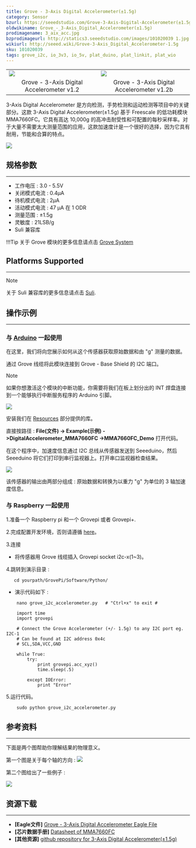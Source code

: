```yaml
---
title: Grove - 3-Axis Digital Accelerometer(±1.5g)
category: Sensor
bzurl: https://seeedstudio.com/Grove-3-Axis-Digital-Accelerometer(±1.5g)-p-765.html
oldwikiname: Grove_-_3-Axis_Digital_Accelerometer(±1.5g)
prodimagename: 3_aix_acc.jpg
bzprodimageurl: http://statics3.seeedstudio.com/images/101020039 1.jpg
wikiurl: http://seeed.wiki/Grove-3-Axis_Digital_Accelerometer-1.5g
sku: 101020039
tags: grove_i2c, io_3v3, io_5v, plat_duino, plat_linkit, plat_wio
---
```


<table>
<colgroup>
<col width="50%" />
<col width="50%" />
</colgroup>
<tbody>
<tr class="odd">
<td><div class="center">
<div class="floatnone">
<img src="https://raw.githubusercontent.com/SeeedDocument/Grove-3-Axis_Digital_Accelerometer-1.5g/master/img/3_aix_acc.jpg" />
</div>
</div></td>
<td><div class="center">
<div class="floatnone">
<img src="https://raw.githubusercontent.com/SeeedDocument/Grove-3-Axis_Digital_Accelerometer-1.5g/master/img/Grove-3-Axis_v1.3.jpg" />
</div>
</div></td>
</tr>
<tr class="even">
<td><div style="text-align: center">
Grove - 3-Axis Digital Accelerometer v1.2
</div></td>
<td><div style="text-align: center">
Grove - 3-Axis Digital Accelerometer v1.2b
</div></td>
</tr>
</tbody>
</table>

3-Axis Digital Accelerometer 是方向检测，手势检测和运动检测等项目中的关键部分。这款 3-Axis Digital Accelerometer(±1.5g) 基于 Freescale 的低功耗模块 MMA7660FC。它具有高达 10,000g 的高冲击耐受性和可配置的每秒采样率。对于大量不需要太大测量范围的应用，这款加速度计是一个很好的选择，因为它具有耐用，节能和合算的特点。


[![](https://github.com/SeeedDocument/wiki_chinese/raw/master/docs/images/click_to_buy.PNG)](https://item.taobao.com/item.htm?spm=686.1000925.0.0.4d555aagVGiYe&id=45770637854)


## 规格参数
--------------

-   工作电压 : 3.0 - 5.5V
-   关闭模式电流 : 0.4μA
-   待机模式电流 : 2μA
-   活动模式电流 : 47 μA 在 1 ODR
-   测量范围 : ±1.5g
-   灵敏度 : 21LSB/g
-   Suli 兼容库

!!!Tip
    关于 Grove 模块的更多信息请点击 [Grove System](http://seeed.wiki/Grove_System/)

## Platforms Supported
-------------------

<div class="admonition note">
<p class="admonition-title">Note</p>
关于 Suli 兼容库的更多信息请点击 <a class="external text" href="/Suli" rel="nofollow" target="_blank">Suli</a>.
</div>

## 操作示例
-------------

### 与 [Arduino](/Arduino "Arduino") 一起使用

在这里，我们将向您展示如何从这个传感器获取原始数据和由 "g" 测量的数据。

通过 Grove 线缆将此模块连接到 Grove - Base Shield 的 I2C 端口。

<div class="admonition note">
<p class="admonition-title">Note</p>
如果你想激活这个模块的中断功能，你需要将我们在板上划分出的 INT 焊盘连接到一个能够执行中断服务程序的 Arduino 引脚。
</div>

![](https://raw.githubusercontent.com/SeeedDocument/Grove-3-Axis_Digital_Accelerometer-1.5g/master/img/Digital_Accelerometer_Sensor_Connector1.5g.jpg)

安装我们在 [Resources](/Grove-3-Axis_Digital_Accelerometer-1.5g#resources) 部分提供的库。

直接按路径 : **File(文件) -> Example(示例) ->DigitalAccelerometer_MMA7660FC ->MMA7660FC_Demo** 打开代码。

在这个程序中，加速度信息通过 I2C 总线从传感器发送到 Seeeduino，然后 Seeeduino 将它们打印到串行监视器上。打开串口监视器检查结果。

![](https://raw.githubusercontent.com/SeeedDocument/Grove-3-Axis_Digital_Accelerometer-1.5g/master/img/Grove-3-Axis_Digital_Accelerometer-1.5g-.jpg)

该传感器的输出由两部分组成 : 原始数据和转换为以重力 "g" 为单位的 3 轴加速度信息。


### 与 Raspberry 一起使用

1.准备一个 Raspberry pi 和一个 Grovepi 或者 Grovepi+.

2.完成配置开发环境，否则请遵循 [here](/GrovePiPlus)。

3.连接

-   将传感器用 Grove 线缆插入 Grovepi socket i2c-x(1~3)。

4.跳转到演示目录 :

       cd yourpath/GrovePi/Software/Python/

-   演示代码如下 :

```
    nano grove_i2c_accelerometer.py   # "Ctrl+x" to exit #
```
```
    import time
    import grovepi

    # Connect the Grove Accelerometer (+/- 1.5g) to any I2C port eg. I2C-1
    # Can be found at I2C address 0x4c
    # SCL,SDA,VCC,GND

    while True:
        try:
            print grovepi.acc_xyz()
            time.sleep(.5)

        except IOError:
            print "Error"
```

5.运行代码。
```
    sudo python grove_i2c_accelerometer.py
```

## 参考资料
---------

下面是两个图帮助你理解结果的物理意义。

第一个图是关于每个轴的方向 :
![](https://raw.githubusercontent.com/SeeedDocument/Grove-3-Axis_Digital_Accelerometer-1.5g/master/img/MMA7660_Direction.jpg)

第二个图给出了一些例子 :

![](https://raw.githubusercontent.com/SeeedDocument/Grove-3-Axis_Digital_Accelerometer-1.5g/master/img/Sensing_Direction_1.jpg)

## 资源下载
---------

-   **[Eagle文件]** [Grove - 3-Axis Digital Accelerometer Eagle File](https://raw.githubusercontent.com/SeeedDocument/Grove-3-Axis_Digital_Accelerometer-1.5g/master/res/Grove-3-Axis_Digital_Accelerometer-1.5g-Eagle_File.zip)
-   **[芯片数据手册]** [Datasheet of MMA7660FC](https://raw.githubusercontent.com/SeeedDocument/Grove-3-Axis_Digital_Accelerometer-1.5g/master/res/MMA7660FC.pdf)
-   **[其他资源]** [github repository for 3-Axis Digital Accelerometer(±1.5g)](https://github.com/Seeed-Studio/Accelerometer_MMA7660)


<!-- This Markdown file was created from http://www.seeedstudio.com/wiki/Grove_-_3-Axis_Digital_Accelerometer(±1.5g) -->

